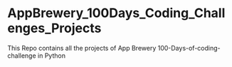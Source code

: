 # AppBrewery_100Days_Coding_Challenges_Projects
This Repo contains all the projects of App Brewery 100-Days-of-coding-challenge in Python
